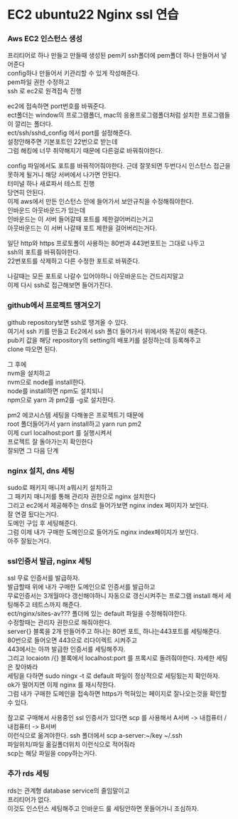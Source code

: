 # EC2 ubuntu22 Nginx ssl 연습

### Aws EC2 인스턴스 생성
프리티어로 하나 만들고 만들때 생성된 pem키 ssh폴더에 pem폴더 하나 만들어서 넣어준다  
config하나 만들어서 키관리할 수 있게 작성해준다.  
pem파일 권한 수정하고  
ssh 로 ec2로 원격접속 진행  

ec2에 접속하면 port번호를 바꿔준다.  
ect폴더는 window의 프로그램폴더, mac의 응용프로그램폴더처럼 설치한 프로그램들이 깔리는 폴더다.  
ect/ssh/sshd_config 에서 port를 설정해준다.  
설정안해주면 기본포트인 22번으로 받는데  
그럼 해킹에 너무 취약해지기 때문에 다른걸로 바꿔줘야한다.  

config 파일에서도 포트를 바꿔적어줘야한다. 근데 잘못되면 두번다시 인스턴스 접근을 못하게 될거니 해당 서버에서 나가면 안된다.  
터미널 하나 새로파서 테스트 진행  
당연히 안된다.  
이제 aws에서 만든 인스턴스 안에 들어가서 보안규칙을 수정해줘야한다.  
인바운드 아웃바운드가 있는데  
인바운드는 이 서버 들어갈때 포트를 제한걸어버리는거고  
아웃바운드는 이 서버 나갈때 포트 제한을 걸어버리는거다.  

일단 http와 https 프로토폴이 사용하는 80번과 443번포트는 그대로 나두고  
ssh의 포트를 바꿔줘야한다.  
22번포트를 삭제하고 다른 수정한 포트로 바꿔준다.   

나갈때는 모든 포트로 나갈수 있어야하니 아웃바운드는 건드리지말고  
이제 다시 ssh로 접근해보면 들어가진다.  

### github에서 프로젝트 땡겨오기
github repository보면 ssh로 땡겨올 수 있다.  
여기서 ssh 키를 만들고 Ec2에서 ssh 폴더 들어가서 위에서와 똑같이 해준다.   
pub키 값을 해당 repository의 setting의 배포키를 설정하는데 등록해주고   
clone 따오면 된다.

그 후에   
nvm을 설치하고  
nvm으로 node를 install한다.  
node를 install하면 npm도 설치되니  
npm으로 yarn 과 pm2를 -g로 설치한다.  

pm2 에코시스템 세팅을 다해놓은 프로젝트기 때문에  
root 폴더들어가서 yarn install하고 yarn run pm2  
이제 curl localhost:port 를 실행시켜서  
프로젝트 잘 돌아가는지 확인한다   
잘되면 그 다음 단계  

### nginx 설치, dns 세팅
sudo로 패키지 매니저 a뭐시키 설치하고  
그 패키지 매니저를 통해 관리자 권한으로 nginx 설치한다  
그리고 ec2에서 제공해주는 dns로 들어가보면 nginx index 페이지가 보인다.  
잘 연결 됬다는거다.  
도메인 구입 후 세팅해준다.  
그럼 이제 내가 구매한 도메인으로 들어가도 nginx index페이지가 보인다.   
아주 잘됬는거다.  

### ssl인증서 발급, nginx 세팅 
ssl 무료 인증서를 발급하자.  
발급할때 위에 내가 구매한 도메인으로 인증서를 발급하고   
무료인증서는 3개월마다 갱신해야하니 자동으로 갱신시켜주는 프로그램 install 해서 세팅해주고 테트스까지 해준다.  
ect/nginx/sites-av??? 폴더에 있는 default 파일을 수정해줘야한다.  
수정할때는 관리자 권한으로 해줘야한다.   
server{} 블록을 2개 만들어주고 하나는 80번 포트, 하나는443포트를 세팅해준다.  
80번으로 들어오면 443으로 리다이렉트 시켜주고  
443에서는 아까 발급한 인증서를 세팅해주자.  
그리고 locaiotn /{} 블록에서 localhost:port 를 프록시로 돌려줘야한다. 자세한 세팅은 찾아봐라  
세팅을 다하면 sudo ningx -t 로 default 파일이 정상적으로 세팅됬는지 확인하자.  
ok가 떨어지면 이제 nginx 를 재시작한다.  
그럼 내가 구매한 도메인을 접속하면 https가 먹혀있는 페이지로 잘나오는것을 확인할 수 있다.  

참고로 구매해서 사용중인 ssl 인증서가 있다면 scp 를 사용해서 A서버 -> 내컴퓨터 / 내컴퓨터 -> B서버  
이런식으로 옮겨야한다. ssh 폴더에서 scp a-server:~/key ~/.ssh  
파일위치/파일 옮길폴더위치 이런식으로 적어줘라  
scp는 해당 파일을 copy하는거다.  

### 추가 rds 세팅
rds는 관계형 database service의 줄임말이고  
프리티어가 없다.  
이것도 인스턴스 세팅해주고 인바운드 룰 세팅안하면 못들어가니 조심하자.  
